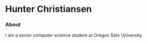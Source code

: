 <h1> Hunter Christiansen</h1>

<h3>About</h3>
<p>I am a senior computer science student at Oregon Sate University</p>
